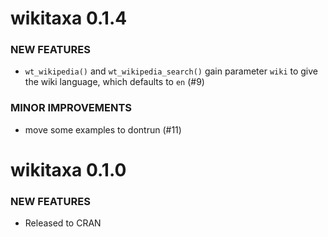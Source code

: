 wikitaxa 0.1.4
==============

### NEW FEATURES

* `wt_wikipedia()` and `wt_wikipedia_search()` gain parameter `wiki`
to give the wiki language, which defaults to `en` (#9)

### MINOR IMPROVEMENTS

* move some examples to dontrun (#11)


wikitaxa 0.1.0
==============

### NEW FEATURES

* Released to CRAN
